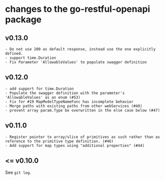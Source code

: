 # changes to the go-restful-openapi package

## v0.13.0

    - Do not use 200 as default response, instead use the one explicitly defined.
    - support time.Duration
    - Fix Parameter 'AllowableValues' to populate swagger definition

## v0.12.0

    - add support for time.Duration
    - Populate the swagger definition with the parameter's 'AllowableValues' as an enum (#53)
    - Fix for #19 MapModelTypeNameFunc has incomplete behavior
    - Merge paths with existing paths from other webServices (#48)
    - prevent array param.Type be overwritten in the else case below (#47)

## v0.11.0

    - Register pointer to array/slice of primitives as such rather than as reference to the primitive type definition. (#46)
    - Add support for map types using "additional properties" (#44) 

## <= v0.10.0

See `git log`.